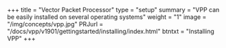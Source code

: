 +++
title = "Vector Packet Processor"
type = "setup"
summary = "VPP can be easily installed on several operating systems"
weight = "1"
image = "/img/concepts/vpp.jpg"
PRJurl = "/docs/vpp/v1901/gettingstarted/installing/index.html"
btntxt = "Installing VPP"
+++

